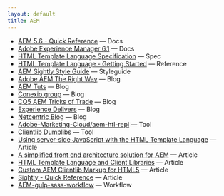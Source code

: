 ```yaml
---
layout: default
title: AEM
---
```


* [AEM 5.6 - Quick Reference](http://adobe-consulting-services.github.io/aemcasts/qr.html) &mdash; Docs
* [Adobe Experience Manager 6.1](https://docs.adobe.com/content/docs/en/aem/6-1.html) &mdash; Docs
* [HTML Template Language Specification](https://github.com/Adobe-Marketing-Cloud/htl-spec) &mdash; Spec
* [HTML Template Language - Getting Started](https://docs.adobe.com/docs/en/htl/docs/getting-started.html?wcmmode=disabled) &mdash; Reference
* [AEM Sightly Style Guide](https://github.com/Netcentric/aem-sightly-style-guide) &mdash; Styleguide
* [Adobe AEM The Right Way](https://adobeaemtherightway.wordpress.com/) &mdash; Blog
* [AEM Tuts](http://aemtuts.com/) &mdash; Blog
* [Conexio group](http://www.conexiogroup.com/from-the-blog/) &mdash; Blog
* [CQ5 AEM Tricks of Trade](https://hashimkhan.in/) &mdash; Blog
* [Experience Delivers](http://blogs.adobe.com/experiencedelivers/) &mdash; Blog
* [Netcentric Blog](https://www.netcentric.biz/blog.html) &mdash; Blog
* [Adobe-Marketing-Cloud/aem-htl-repl](https://github.com/Adobe-Marketing-Cloud/aem-htl-repl) &mdash; Tool
* [Clientlib Dumplibs](http://localhost:4502/libs/granite/ui/content/dumplibs.html) &mdash; Tool
* [Using server-side JavaScript with the HTML Template Language](http://blogs.adobe.com/experiencedelivers/experience-management/htl-javascript-use-api/) &mdash; Article
* [A simplified front end architecture solution for AEM](http://aesinv.com/development/2016/05/04/simplified-aem-frontend-sass.html) &mdash; Article
* [HTML Template Language and Client Libraries](http://blogs.adobe.com/experiencedelivers/experience-management/htl-clientlibs/) &mdash; Article
* [Custom AEM Clientlib Markup for HTML5](http://www.nateyolles.com/blog/2016/06/custom-aem-html5-async-clientlibs) &mdash; Article
* [Sightly - Quick Reference](http://aemtuts.com/aem-sightly-quick-reference/) &mdash; Article
* [AEM-gulp-sass-workflow](https://github.com/cozuya/AEM-gulp-sass-workflow) &mdash; Workflow
